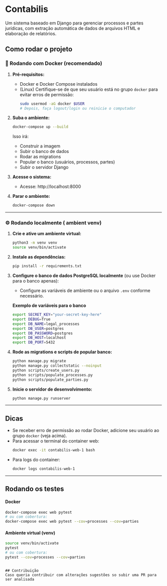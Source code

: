 # Contabilis

Um sistema baseado em Django para gerenciar processos e partes jurídicas, com extração automática de dados de arquivos HTML e elaboração de relatórios.

## Como rodar o projeto

### 🚀 Rodando com Docker (recomendado)

1. **Pré-requisitos:**
   - Docker e Docker Compose instalados
   - (Linux) Certifique-se de que seu usuário está no grupo `docker` para evitar erros de permissão:
     ```bash
     sudo usermod -aG docker $USER
     # Depois, faça logout/login ou reinicie o computador
     ```

2. **Suba o ambiente:**
   ```bash
   docker-compose up --build
   ```
   Isso irá:
   - Construir a imagem
   - Subir o banco de dados
   - Rodar as migrations
   - Popular o banco (usuários, processos, partes)
   - Subir o servidor Django

3. **Acesse o sistema:**
   - Acesse: http://localhost:8000

4. **Parar o ambiente:**
   ```bash
   docker-compose down
   ```

---

### ⚙️ Rodando localmente ( ambient venv)

1. **Crie e ative um ambiente virtual:**
   ```bash
   python3 -m venv venv
   source venv/bin/activate
   ```

2. **Instale as dependências:**
   ```bash
   pip install -r requirements.txt
   ```

3. **Configure o banco de dados PostgreSQL localmente** (ou use Docker para o banco apenas):
   - Configure as variáveis de ambiente ou o arquivo `.env` conforme necessário.

   **Exemplo de variáveis para o banco**
      ```bash
      export SECRET_KEY="your-secret-key-here"
      export DEBUG=True
      export DB_NAME=legal_processes
      export DB_USER=postgres
      export DB_PASSWORD=postgres
      export DB_HOST=localhost
      export DB_PORT=5432
      ```

4. **Rode as migrations e scripts de popular banco:**
   ```bash
   python manage.py migrate
   python manage.py collectstatic --noinput
   python scripts/create_users.py
   python scripts/populate_processes.py
   python scripts/populate_parties.py
   ```

5. **Inicie o servidor de desenvolvimento:**
   ```bash
   python manage.py runserver
   ```

---

## Dicas
- Se receber erro de permissão ao rodar Docker, adicione seu usuário ao grupo `docker` (veja acima).
- Para acessar o terminal do container web:
  ```bash
  docker exec -it contabilis-web-1 bash
  ```
- Para logs do container:
  ```bash
  docker logs contabilis-web-1
  ```


---
## Rodando os testes

#### Docker
```bash
docker-compose exec web pytest
# ou com cobertura:
docker-compose exec web pytest --cov=processes --cov=parties
```

#### Ambiente virtual (venv)
```bash
source venv/bin/activate
pytest
# ou com cobertura:
pytest --cov=processes --cov=parties
```
```

## Contribuição
Caso queria contribuir com alterações sugestões so subir uma PR para ser analisada

